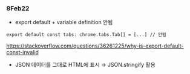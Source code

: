 ### 8Feb22

- export default + variable definition 안됨

```TS
export default const tabs: chrome.tabs.Tab[] = [...] // 안됨
```
https://stackoverflow.com/questions/36261225/why-is-export-default-const-invalid

- JSON 데이터를 그대로 HTML에 표시 → JSON.stringify 활용
